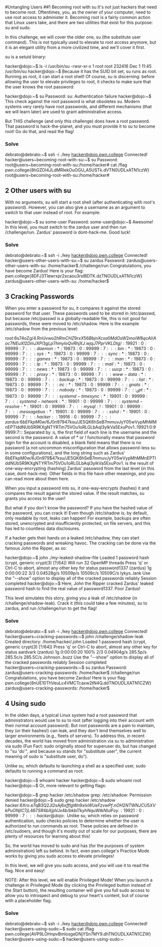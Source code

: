 #Untangling Users
##1 Becoming root with su
It's not just hackers that need to become root. Oftentimes, you, as the owner of your computer, need to use root access to administer it. Becoming root is a fairly common action that Linux users take, and there are two utilities that exist for this purpose: su and sudo.

In this challenge, we will cover the older one, su (the substitute user command). This is not typically used to elevate to root access anymore, but it is an elegant utility from a more civilized time, and we'll cover it first.

su is a setuid binary:

hacker@dojo:~$ ls -l /usr/bin/su
-rwsr-xr-x 1 root root 232416 Dec 1 11:45 /usr/bin/su
hacker@dojo:~$
Because it has the SUID bit set, su runs as root. Running as root, it can start a root shell! Of course, su is discerning: before allowing the user to elevate privileges to root, it checks to make sure that the user knows the root password:

hacker@dojo:~$ su
Password: 
su: Authentication failure
hacker@dojo:~$
This check against the root password is what obsoletes su. Modern systems very rarely have root passwords, and different mechanisms (that we will learn later) are used to grant administrative access.

But THIS challenge (and only this challenge) does have a root password. That password is hack-the-planet, and you must provide it to su to become root! Go do that, and read the flag!

### Solve
debrato@debrato:~$ ssh -i ./key hacker@dojo.pwn.college
Connected!
hacker@users~becoming-root-with-su:~$ su
Password: 
root@users~becoming-root-with-su:/home/hacker# cat /flag
pwn.college{8hGZOI4JLdMRIekOuOGU_A5USTk.dVTN0UDLxATN1czW}
root@users~becoming-root-with-su:/home/hacker#


## 2 Other users with su
With no arguments, su will start a root shell (after authenticating with root's password). However, you can also give a username as an argument to switch to that user instead of root. For example:

hacker@dojo:~$ su some-user
Password:
some-user@dojo:~$
Awesome! In this level, you must switch to the zardus user and then run /challenge/run. Zardus' password is dont-hack-me. Good luck!

### Solve

debrato@debrato:~$ ssh -i ./key hacker@dojo.pwn.college Connected!
hacker@users-other-users-with-su:~$ su zardus
Password:
zardus@users-other-users-with-su: /home/hacker$ /challenge/run Congratulations, you have become Zardus! Here is your flag:
pwn.college{8DFJ3TIewrxpr2xcaou3rslBDTK.dzTNOUDLxATN1czW}
zardus@users-other-users-with-su: /home/hacker$


## 3 Cracking Passwords

When you enter a password for su, it compares it against the stored password for that user. These passwords used to be stored in /etc/passwd, but because /etc/passwd is a globally-readable file, this is not good for passwords, these were moved to /etc/shadow. Here is the example /etc/shadow from the previous level:

root:$6$s74oZg/4.RnUvwo2$hRmCHZ9rxX56BbjnXcxa0MdOsW2moiW8qcAl/Aoc7NEuXl2DmJXPi3gLp7hmyloQvRhjXJ.wjqJ7PprVKLDtg/:19921:0:99999:7:::
daemon:*:19873:0:99999:7:::
bin:*:19873:0:99999:7:::
sys:*:19873:0:99999:7:::
sync:*:19873:0:99999:7:::
games:*:19873:0:99999:7:::
man:*:19873:0:99999:7:::
lp:*:19873:0:99999:7:::
mail:*:19873:0:99999:7:::
news:*:19873:0:99999:7:::
uucp:*:19873:0:99999:7:::
proxy:*:19873:0:99999:7:::
www-data:*:19873:0:99999:7:::
backup:*:19873:0:99999:7:::
list:*:19873:0:99999:7:::
irc:*:19873:0:99999:7:::
gnats:*:19873:0:99999:7:::
nobody:*:19873:0:99999:7:::
_apt:*:19873:0:99999:7:::
systemd-timesync:*:19901:0:99999:7:::
systemd-network:*:19901:0:99999:7:::
systemd-resolve:*:19901:0:99999:7:::
mysql:!:19901:0:99999:7:::
messagebus:*:19901:0:99999:7:::
sshd:*:19901:0:99999:7:::
hacker::19916:0:99999:7:::
zardus:$6$bEFkpM0w/6J0n979$47ksu/JE5QK6hSeB7mmuvJyY05wVypMhMMnEPTIddNUb5R9KXgNTYRTm75VOu1oRLGLbAql3ylkVa5ExuPov1.:19921:0:99999:7:::
Separated by :s, the first field of each line is the username and the second is the password. A value of * or ! functionally means that password login for the account is disabled, a blank field means that there is no password (a not-uncommon misconfiguration that allows password-less su in some configurations), and the long string such as Zardus' $6$bEFkpM0w/6J0n979$47ksu/JE5QK6hSeB7mmuvJyY05wVypMhMMnEPTIddNUb5R9KXgNTYRTm75VOu1oRLGLbAql3ylkVa5ExuPov1. is the result of one-way-encrypting (hashing) Zardus' password from the last level (in this case, dont-hack-me). Other fields in this file have other meanings, and you can read more about them here.

When you input a password into su, it one-way-encrypts (hashes) it and compares the result against the stored value. If the result matches, su grants you access to the user!

But what if you don't know the password? If you have the hashed value of the password, you can crack it! Even though /etc/shadow is, by default, only readable by root, leaks can happen! For example, backups are often stored, unencrypted and insufficiently protected, on file servers, and this has led to countless data disclosures.

If a hacker gets their hands on a leaked /etc/shadow, they can start cracking passwords and wreaking havoc. The cracking can be done via the famous John the Ripper, as so:

hacker@dojo:~$ john ./my-leaked-shadow-file
Loaded 1 password hash (crypt, generic crypt(3) [?/64])
Will run 32 OpenMP threads
Press 'q' or Ctrl-C to abort, almost any other key for status
password1337      (zardus)
1g 0:00:00:22 3/3 0.04528g/s 10509p/s 10509c/s 10509C/s lykys..lank
Use the "--show" option to display all of the cracked passwords reliably
Session completed
hacker@dojo:~$
Here, John the Ripper cracked Zardus' leaked password hash to find the real value of password1337. Poor Zardus!

This level simulates this story, giving you a leak of /etc/shadow (in /challenge/shadow-leak). Crack it (this could take a few minutes), su to zardus, and run /challenge/run to get the flag!

### Solve

debrato@debrato:~$ ssh -i ./key hacker@dojo.pwn.college Connected!
hacker@users~cracking-passwords:~$ john /challenge/shadow-leak Created directory: /home/hacker/.john
Loaded 1 password hash (crypt, generic crypt(3) [?/64])
Press 'q' or Ctrl-C to abort, almost any other key for status
aardvark
(zardus)
1g 0:00:00:20 100% 2/3 0.04904g/s 285.5p/s 285.5c/s 285.5C/s Johnson..buzz Use the "--show" option to display all of the cracked passwords reliably Session completed
hacker@users~cracking-passwords:~$ su zardus
Password:
zardus@users-cracking-passwords: /home/hacker$ /challenge/run Congratulations, you have become Zardus! Here is your flag:
pwn.college{8nUE10ThVeuLc4VMCTcaxw2tN4Q.ddTNOUDLXATN1CZW}
zardus@users-cracking-passwords: /home/hacker$

## 4 Using sudo

In the olden days, a typical Linux system had a root password that administrators would use to su to root (after logging into their account with their normal account password). But root passwords are a pain to maintain, they (or their hashes!) can leak, and they don't lend themselves well to larger environments (e.g., fleets of servers). To address this, in recent decades, the world has moved from administration via su to administration via sudo (Fun Fact: sudo originally stood for superuser do, but has changed to "su 'do'", and because su stands for "substitute user", the current meaning of sudo is "substitute user, do").

Unlike su, which defaults to launching a shell as a specified user, sudo defaults to running a command as root:

hacker@dojo:~$ whoami
hacker
hacker@dojo:~$ sudo whoami
root
hacker@dojo:~$
Or, more relevant to getting flags:

hacker@dojo:~$ grep hacker /etc/shadow
grep: /etc/shadow: Permission denied
hacker@dojo:~$ sudo grep hacker /etc/shadow
hacker:$6$Xro.e7qB3Q2Jl2sA$j6xffIgWn9xIxWUeFzvwPf.nOH2NTWNJCU5XVkPuONjIC7jL467SR4bXjpVJx4b/bkbl7kyhNquWtkNlulFoy.:19921:0:99999:7:::
hacker@dojo:~$
Unlike su, which relies on password authentication, sudo checks policies to determine whether the user is authorized to run commands as root. These policies are defined in /etc/sudoers, and though it's mostly out of scale for our purposes, there are plenty of resources for learning about this!

So, the world has moved to sudo and has (for the purposes of system administration) left su behind. In fact, even pwn.college's Practice Mode works by giving you sudo access to elevate privileges!

In this level, we will give you sudo access, and you will use it to read the flag. Nice and easy!

NOTE: After this level, we will enable Privileged Mode! When you launch a challenge in Privileged Mode (by clicking the Privileged button instead of the Start button), the resulting container will give you full sudo access to allow you to introspect and debug to your heart's content, but of course with a placeholder flag.

### Solve

debrato@debrato:~$ ssh -i ./key hacker@dojo.pwn.college
Connected!
hacker@users-using-sudo:~$ sudo cat /flag
pwn.college{AVP9LOHnpvBmlosgeDNjYSn7MY9.dhTNOUDLXATN1CZW}
hacker@users-using-sudo:~$
hacker@users-using-sudo:~